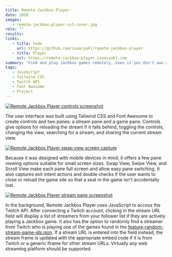 ```yaml
---
title: Remote Jackbox Player
date: 2020
images:
   - remote-jackbox-player-ss1-cover.jpg
role: ""
results:
links:
   - title: Code
     url: https://github.com/isaacyakl/remote-jackbox-player
   - title: Player
     url: https://remote-jackbox-player.isaacyakl.com
summary: "Find and play Jackbox games remotely, even if you don't own any. Enter a stream URL or connect a Twitch account to start playing. This player was written in 2020 when COVID-19 was keeping everyone apart, and it aims to bring friends and family together through Jackbox games. This player was designed with mobile devices in mind, so it offers a few viewing options that make it easy to move between the stream and game panes. Try it on your 📲 smartphone and tablet!"
tags:
   - JavaScript
   - Tailwind CSS
   - Twitch API
   - Font Awesome
   - Project
---
```


[![Remote Jackbox Player controls screenshot](/img/work/remote-jackbox-player-ss3-controls.jpg)](/img/work/remote-jackbox-player-ss3-controls.jpg)

The user interface was built using Tailwind CSS and Font Awesome to create controls and two panes: a stream pane and a game pane. Controls give options for reloading the stream if it falls behind, toggling the controls, changing the view, searching for a stream, and sharing the current stream view.

[![Remote Jackbox Player swap view screen capture](/img/work/remote-jackbox-player-ss2-swap-view.gif)](/img/work/remote-jackbox-player-ss2-swap-view.gif)

Because it was designed with mobile devices in mind, it offers a few pane viewing options suitable for small screen sizes. Swap View, Swipe View, and Scroll View make each pane full screen and allow easy pane switching. It also captures exit intent actions and double checks if the user wants to close or reload the game site so that a seat in the game isn't accidentally lost.

[![Remote Jackbox Player stream pane screenshot](/img/work/remote-jackbox-player-ss4-stream-pane.jpg)](/img/work/remote-jackbox-player-ss4-stream-pane.jpg)

In the background, Remote Jackbox Player uses JavaScript to access the Twitch API. After connecting a Twitch account, clicking in the stream URL field will display a list of streamers from your follower list if they are actively playing a Jackbox game. It also has the option to randomly find a streamer from Twitch who is playing one of the games found in the [feature-random-stream-game-ids.json](https://github.com/isaacyakl/remote-jackbox-player/blob/master/feature-random-stream-game-ids.json). If a stream URL is entered into the field instead, the stream frame is updated with the appropriate embed code if it is from Twitch or a generic iframe for other stream URLs. Virtually any web streaming platform should be supported.

